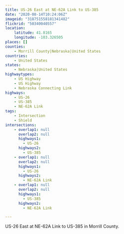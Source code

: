 ```yaml
---
title: US-26 East at NE-62A Link to US-385
date: "2020-08-14T10:24:06Z"
imageid: "318751558181341482"
flickrid: "50340040557"
location:
    latitude: 41.8165
    longitude: -103.326505
places: []
counties:
    - Morrill County|Nebraska|United States
countries:
    - United States
states:
    - Nebraska|United States
highwaytypes:
    - US Highway
    - US Highway
    - Nebraska Connecting Link
highways:
    - US-26
    - US-385
    - NE-62A Link
tags:
    - Intersection
    - Shield
intersections:
    - overlap1: null
      overlap2: null
      highways1:
        - US-26
      highways2:
        - US-385
    - overlap1: null
      overlap2: null
      highways1:
        - US-26
      highways2:
        - NE-62A Link
    - overlap1: null
      overlap2: null
      highways1:
        - US-385
      highways2:
        - NE-62A Link

---
```

US-26 East at NE-62A Link to US-385 in Morrill County.